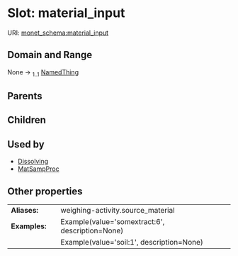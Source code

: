 
# Slot: material_input




URI: [monet_schema:material_input](http://example.com/monet_schema/material_input)


## Domain and Range

None &#8594;  <sub>1..1</sub> [NamedThing](NamedThing.md)

## Parents


## Children


## Used by

 * [Dissolving](Dissolving.md)
 * [MatSampProc](MatSampProc.md)

## Other properties

|  |  |  |
| --- | --- | --- |
| **Aliases:** | | weighing-activity.source_material |
| **Examples:** | | Example(value='somextract:6', description=None) |
|  | | Example(value='soil:1', description=None) |

